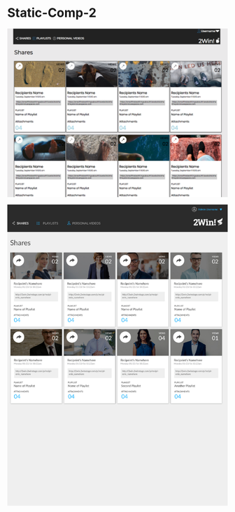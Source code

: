# Static-Comp-2

![alt=picture of my static comp](https://github.com/ericfitzsimons451/Static-Comp-2/blob/master/images/Screen%20Shot%202018-09-11%20at%208.25.36%20AM.png)

![alt=picture of their static comp](https://github.com/ericfitzsimons451/Static-Comp-2/blob/master/images/static-comp2-theComp.jpg)
